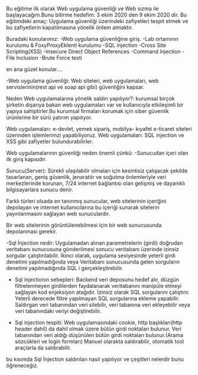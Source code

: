 Bu eğitime ilk olarak Web uygulama güvenliği ve Web sızma ile başlayacağım.Bunu bitirme hedefim: 3 ekim 2020 den 9 ekim 2020 dir.
Bu eğitimdeki amaç: Uygulama güvenliği üzerindeki zafiyetleri tespit etmek ve bu zafiyetlerin kapatılmasına yönelik önlem almaktır.

Buradaki konularımız:
-Web uygulama güvenliğine giriş.
-Lab ortamının kurulumu & FoxyProxyEklenti kurulumu
-SQL injection
-Cross Site Scripting(XSS)
-Insecure Direct Object References 
-Command Injection 
-File Inclusion 
-Brute Force testi

en ana güzel konular....

-Web uygulama güvenliği: Web siteleri, web uygulamaları, web servislerinin(rest api ve soap api gibi) güvenliğini kapsar.

Neden Web uygulamalarına yönelik saldırı yapılıyor?: kurumsal birçok şirketin dışarıya bakan web uygulamaları var ve kullanıcıyla etkileşimli bir yapıya sahiptirler.Bu kurumsal firmaları korumak için siber güvenlik ürünlerine bir sürü yatırım yapılıyor.

Web uygulamaları: e-devlet, yemek sipariş, mobilya- kıyafet e-ticaret siteleri üzerinden işlemlerimzi yapabiliyoruz.
Web uygulamaları: SQL injection ve XSS gibi zafiyetler bulundurabilirler.

Web uygulamalarının güvenliği neden önemli çünkü:
-Sunucudan içeri olan ilk giriş kapısıdır.

Sunucu(Server): Sürekli ulaşılabilir olmaları için kesintisiz çalışacak şekilde tasarlanan, geniş güvenlik, jenaratör ve soğutma önlemleriyle veri merkezlerinde korunan, 7/24 internet bağlantısı olan gelişmiş ve dayanıklı bilgisayarlara sunucu denir.

Farklı türleri olsada en tanınmış sunucular, web sitelerinin içeriğini depolayan ve internet kullanıcılarına bu içeriği sunarak sitelerin yayınlanmasını 
sağlayan web sunuculardır.

Bir web sitelerinin görüntülenebilmesi için bir web sunucusunda depolanması gerekir.

-Sql İnjection nedir: Uygulamadan alınan parametrelerin (girdi) doğrudan veritabanı sunucusuna gönderilmesi sonucu veritabanı üzerinde izinsiz 
sorgular çalıştırılabilir.
İkinci olarak, uygulama seviyesinde yeterli girdi denetimi yapılmadığında veya Veritabanı sunucusunda gelen sorguların denetimi yapılmadığında 
SQL i gerçekleştirebilir.

* Sql injectionın sebepleri: Backend veri deposunu hedef alır, düzgün filtrelenmeyen girdilerden faydalanarak veritabanını manipüle etmeyi sağlayan 
kod enjeksiyon atağıdır.
İzinsiz olarak SQL sorgularını çalıştırır.
Yeterli derecede filtre yapılmayan SQL sorgularına ekleme yapabilir.
Saldırgan veri tabanından veri silebilir, veri tabanına veri ekleyebilir veya veri tabanındaki veriyi değiştirebilir.

* Sql injection tespiti: Web uygulamasındaki cookie, http başlıkları(http header dahil) da dahil olmak üzere bütün girdi noktaları bulunur.
Veri tabanından veri aldığı düşünülen bütün girdi noktaları bulunur.(Arama sözcükleri ve login formları)
Manuel olarakta saldırabilir, otomatik tool araçlarla da saldırabilir.

bu kısımda Sql İnjection saldırıları nasıl yapılıyor ve çeşitleri nelerdir bunu öğreneceğiz.





